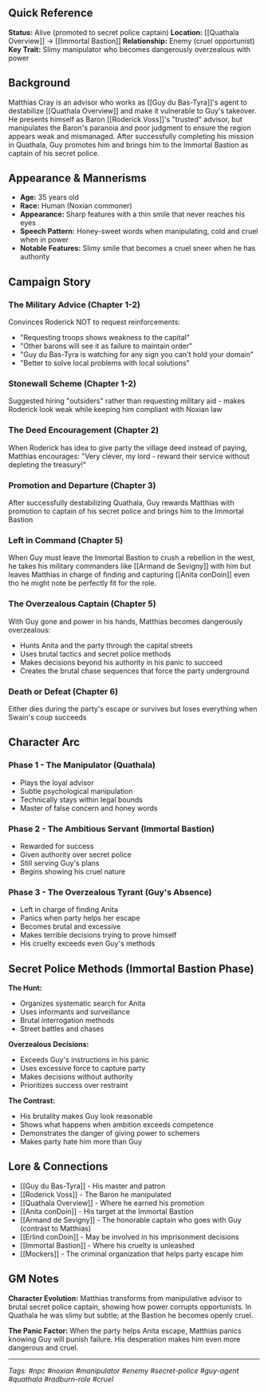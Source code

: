 ## Quick Reference

**Status:** Alive (promoted to secret police captain)
**Location:** [[Quathala Overview]] → [[Immortal Bastion]]
**Relationship:** Enemy (cruel opportunist)
**Key Trait:** Slimy manipulator who becomes dangerously overzealous with power

## Background

Matthias Cray is an advisor who works as [[Guy du Bas-Tyra]]'s agent to destabilize [[Quathala Overview]] and make it vulnerable to Guy's takeover. He presents himself as Baron [[Roderick Voss]]'s "trusted" advisor, but manipulates the Baron's paranoia and poor judgment to ensure the region appears weak and mismanaged. After successfully completing his mission in Quathala, Guy promotes him and brings him to the Immortal Bastion as captain of his secret police.

## Appearance & Mannerisms

- **Age:** 35 years old
- **Race:** Human (Noxian commoner)
- **Appearance:** Sharp features with a thin smile that never reaches his eyes
- **Speech Pattern:** Honey-sweet words when manipulating, cold and cruel when in power
- **Notable Features:** Slimy smile that becomes a cruel sneer when he has authority

## Campaign Story

### The Military Advice (Chapter 1-2)

Convinces Roderick NOT to request reinforcements:
- "Requesting troops shows weakness to the capital"
- "Other barons will see it as failure to maintain order"
- "Guy du Bas-Tyra is watching for any sign you can't hold your domain"
- "Better to solve local problems with local solutions"

### Stonewall Scheme (Chapter 1-2)

Suggested hiring "outsiders" rather than requesting military aid - makes Roderick look weak while keeping him compliant with Noxian law

### The Deed Encouragement (Chapter 2)

When Roderick has idea to give party the village deed instead of paying, Matthias encourages: "Very clever, my lord - reward their service without depleting the treasury!"

### Promotion and Departure (Chapter 3)

After successfully destabilizing Quathala, Guy rewards Matthias with promotion to captain of his secret police and brings him to the Immortal Bastion

### Left in Command (Chapter 5)

When Guy must leave the Immortal Bastion to crush a rebellion in the west, he takes his military commanders like [[Armand de Sevigny]] with him but leaves Matthias in charge of finding and capturing [[Anita conDoin]] even tho he might note be perfectly fit for the role.

### The Overzealous Captain (Chapter 5)

With Guy gone and power in his hands, Matthias becomes dangerously overzealous:
- Hunts Anita and the party through the capital streets
- Uses brutal tactics and secret police methods
- Makes decisions beyond his authority in his panic to succeed
- Creates the brutal chase sequences that force the party underground

### Death or Defeat (Chapter 6)

Either dies during the party's escape or survives but loses everything when Swain's coup succeeds

## Character Arc

### Phase 1 - The Manipulator (Quathala)
- Plays the loyal advisor
- Subtle psychological manipulation
- Technically stays within legal bounds
- Master of false concern and honey words

### Phase 2 - The Ambitious Servant (Immortal Bastion)
- Rewarded for success
- Given authority over secret police
- Still serving Guy's plans
- Begins showing his cruel nature

### Phase 3 - The Overzealous Tyrant (Guy's Absence)
- Left in charge of finding Anita
- Panics when party helps her escape
- Becomes brutal and excessive
- Makes terrible decisions trying to prove himself
- His cruelty exceeds even Guy's methods
## Secret Police Methods (Immortal Bastion Phase)

**The Hunt:**
- Organizes systematic search for Anita
- Uses informants and surveillance
- Brutal interrogation methods
- Street battles and chases

**Overzealous Decisions:**
- Exceeds Guy's instructions in his panic
- Uses excessive force to capture party
- Makes decisions without authority
- Prioritizes success over restraint

**The Contrast:**
- His brutality makes Guy look reasonable
- Shows what happens when ambition exceeds competence
- Demonstrates the danger of giving power to schemers
- Makes party hate him more than Guy

## Lore & Connections

- [[Guy du Bas-Tyra]] - His master and patron
- [[Roderick Voss]] - The Baron he manipulated
- [[Quathala Overview]] - Where he earned his promotion
- [[Anita conDoin]] - His target at the Immortal Bastion
- [[Armand de Sevigny]] - The honorable captain who goes with Guy (contrast to Matthias)
- [[Erlind conDoin]] - May be involved in his imprisonment decisions
- [[Immortal Bastion]] - Where his cruelty is unleashed
- [[Mockers]] - The criminal organization that helps party escape him

## GM Notes

**Character Evolution:** Matthias transforms from manipulative advisor to brutal secret police captain, showing how power corrupts opportunists. In Quathala he was slimy but subtle; at the Bastion he becomes openly cruel.

**The Panic Factor:** When the party helps Anita escape, Matthias panics knowing Guy will punish failure. His desperation makes him even more dangerous and cruel.

---

_Tags: #npc #noxian #manipulator #enemy #secret-police #guy-agent #quathala #radburn-role #cruel_